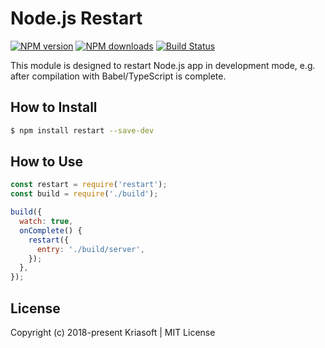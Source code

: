 # Node.js Restart

[![NPM version](https://img.shields.io/npm/v/restart.svg)](https://www.npmjs.com/package/restart)
[![NPM downloads](https://img.shields.io/npm/dw/restart.svg)](https://www.npmjs.com/package/restart)
[![Build Status](https://img.shields.io/travis/kriasoft/restart.svg)](https://travis-ci.org/kriasoft/restart)

This module is designed to restart Node.js app in development mode, e.g. after compilation with
Babel/TypeScript is complete.

## How to Install

```bash
$ npm install restart --save-dev
```

## How to Use

```js
const restart = require('restart');
const build = require('./build');

build({
  watch: true,
  onComplete() {
    restart({
      entry: './build/server',
    });
  },
});
```

## License

Copyright (c) 2018-present Kriasoft | MIT License

